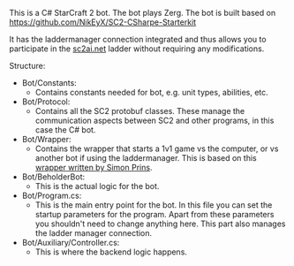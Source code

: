 This is a C# StarCraft 2 bot. The bot plays Zerg. The bot is built based on https://github.com/NikEyX/SC2-CSharpe-Starterkit

It has the laddermanager connection integrated and thus allows you to participate in the [sc2ai.net](sc2ai.net) ladder without requiring any modifications.


Structure:
* Bot/Constants:
  * Contains constants needed for bot, e.g. unit types, abilities, etc.
* Bot/Protocol: 
  * Contains all the SC2 protobuf classes. These manage the communication aspects between SC2 and other programs, in this case the C# bot. 
* Bot/Wrapper: 
  * Contains the wrapper that starts a 1v1 game vs the computer, or vs another bot if using the laddermanager. This is based on this [wrapper written by Simon Prins](https://raw.githubusercontent.com/SimonPrins/ExampleBot).
* Bot/BeholderBot:
  * This is the actual logic for the bot. 
* Bot/Program.cs:
  * This is the main entry point for the bot. In this file you can set the startup parameters for the program. Apart from these parameters you shouldn't need to change anything here. This part also manages the ladder manager connection.
* Bot/Auxiliary/Controller.cs:
  * This is where the backend logic happens. 







